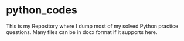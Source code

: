 # python_codes
This is my Repository where I dump most of my solved Python practice questions. 
Many files can be in docx format if it supports here. 
